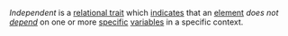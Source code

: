 *Independent* is a [relational trait](https://github.com/gcassel/Modular-Organization-Terminology/blob/master/compound-terms/relational-trait.md) which [indicates](https://github.com/gcassel/Modular-Organization-Terminology/blob/master/terms/indicate.md) that an [element](https://github.com/gcassel/Modular-Organization-Terminology/blob/master/terms/element.md) *does not [depend](https://github.com/gcassel/Modular-Organization-Terminology/blob/master/terms/depend.md)* on one or more [specific](https://github.com/gcassel/Modular-Organization-Terminology/blob/master/terms/specific.md) [variables](https://github.com/gcassel/Modular-Organization-Terminology/blob/master/terms/variable.md) in a specific context.
